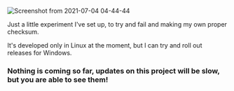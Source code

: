 ![Screenshot from 2021-07-04 04-44-44](https://user-images.githubusercontent.com/78241083/124383882-a14df780-dc83-11eb-8ff0-2ba2a9f8c41e.png)


Just a little experiment I've set up, to try and fail and making my own proper checksum.

It's developed only in Linux at the moment, but I can try and roll out releases for Windows.



### Nothing is coming so far, updates on this project will be slow, but you are able to see them!
